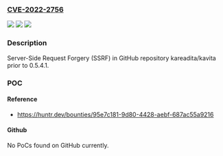 ### [CVE-2022-2756](https://cve.mitre.org/cgi-bin/cvename.cgi?name=CVE-2022-2756)
![](https://img.shields.io/static/v1?label=Product&message=kareadita%2Fkavita&color=blue)
![](https://img.shields.io/static/v1?label=Version&message=%3C%200.5.4.1%20&color=brighgreen)
![](https://img.shields.io/static/v1?label=Vulnerability&message=CWE-918%20Server-Side%20Request%20Forgery%20(SSRF)&color=brighgreen)

### Description

Server-Side Request Forgery (SSRF) in GitHub repository kareadita/kavita prior to 0.5.4.1.

### POC

#### Reference
- https://huntr.dev/bounties/95e7c181-9d80-4428-aebf-687ac55a9216

#### Github
No PoCs found on GitHub currently.

